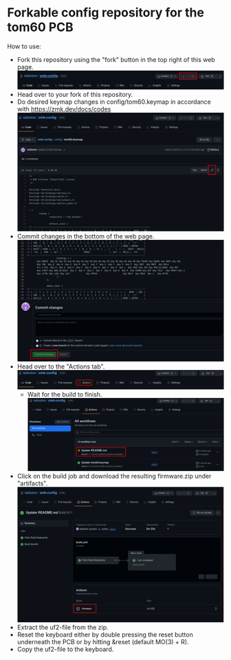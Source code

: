 # Forkable config repository for the tom60 PCB
How to use:
* Fork this repository using the "fork" button in the top right of this web page.
![Fork](img/forkrepo.png)
* Head over to your fork of this repository.
* Do desired keymap changes in config/tom60.keymap in accordance with https://zmk.dev/docs/codes  
![Edit the keymap using the edit button here](img/editkeymap.png)
* Commit changes in the bottom of the web page.
![Remember to commit in order to save and trigger a new firmware build](img/Commitchanges.png)
* Head over to the "Actions tab".
![Actions tab is located here](img/actionstab.png)
  * Wait for the build to finish.
  ![Wait for the build job to complete. Feel free to click the build job now as well](img/waitforbuild.png)
* Click on the build job and download the resulting firmware.zip under "artifacts".
![No images from this point on. Good luck soldier](img/firmware.png)
* Extract the uf2-file from the zip.
* Reset the keyboard either by double pressing the reset button underneath the PCB or by hitting &reset (default MO(3) + R).
* Copy the uf2-file to the keyboard.
